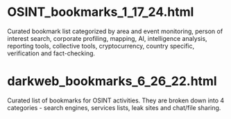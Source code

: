 # OSINT_bookmarks_1_17_24.html
Curated bookmark list categorized by area and event monitoring, person of interest search, corporate profiling, mapping, AI, intelligence analysis, reporting tools, collective tools, cryptocurrency, country specific, verification and fact-checking.
# darkweb_bookmarks_6_26_22.html
Curated list of bookmarks for OSINT activities. They are broken down into 4 categories - search engines, services lists, leak sites and chat/file sharing.
